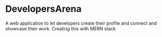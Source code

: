 # DevelopersArena
A web application to let developers create their profile and connect and showcase their work. Creating this with MERN stack
